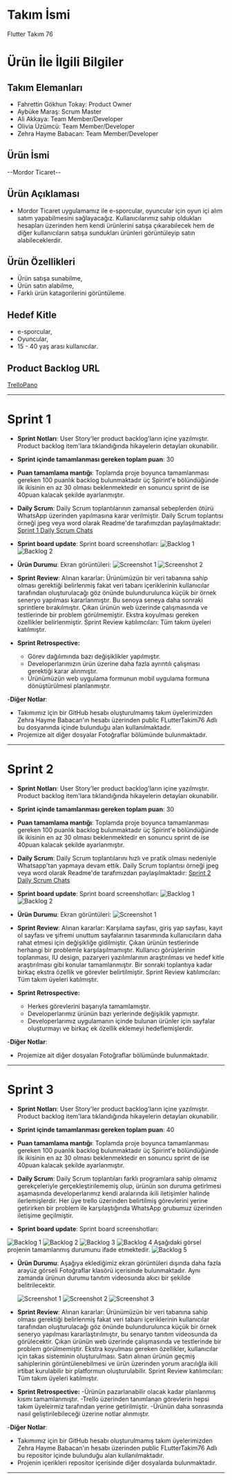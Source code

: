 # **Takım İsmi**

Flutter Takım 76

# Ürün İle İlgili Bilgiler

## Takım Elemanları

- Fahrettin Gökhun Tokay: Product Owner
- Aybüke Maraş: Scrum Master
- Ali Akkaya: Team Member/Developer
- Olivia Üzümcü: Team Member/Developer
- Zehra Hayme Babacan: Team Member/Developer

## Ürün İsmi

--Mordor Ticaret--

## Ürün Açıklaması

- Mordor Ticaret uygulamamız ile e-sporcular, oyuncular için oyun içi alım satım yapabilmesini sağlayacağız. Kullanıcılarımız sahip oldukları hesapları üzerinden hem kendi ürünlerini satışa çıkarabilecek hem de diğer kullanıcıların satışa sundukları ürünleri görüntüleyip satın alabileceklerdir.

## Ürün Özellikleri

- Ürün satışa sunabilme,
- Ürün satın alabilme,
- Farklı ürün katagorilerini görüntüleme.

## Hedef Kitle
- e-sporcular,
- Oyuncular,
- 15 - 40 yaş arası kullanıcılar.

## Product Backlog URL

[TrelloPano](https://trello.com/invite/b/BL40sIsI/0257dbbb47f8379a63b6dd3d133a325f/team-76)

---

# Sprint 1

- **Sprint Notları**: User Story'ler product backlog'ların içine yazılmıştır. Product backlog item'lara tıklandığında hikayelerin detayları okunabilir.
- **Sprint içinde tamamlanması gereken toplam puan**: 30
- **Puan tamamlama mantığı**: Toplamda proje boyunca tamamlanması gereken 100 puanlık backlog bulunmaktadır üç Spirint'e bölündüğünde ilk ikisinin en az 30 olması beklenmektedir en sonuncu sprint de ise 40puan kalacak şekilde ayarlanmıştır.

- **Daily Scrum**: Daily Scrum toplantılarının zamansal sebeplerden ötürü WhatsApp üzerinden yapılmasına karar verilmiştir. Daily Scrum toplantısı örneği jpeg veya word olarak Readme'de tarafımızdan paylaşılmaktadır: [Sprint 1 Daily Scrum Chats](https://github.com/ZehraHaymeBabacan/FlutterTakim76/blob/87ed122a461f95c714cbeb7dd98b3100768a18c6/Fotograflar/Sprint1.docx)

- **Sprint board update**: Sprint board screenshotları: 
![Backlog 1](https://github.com/ZehraHaymeBabacan/FlutterTakim76/blob/87ed122a461f95c714cbeb7dd98b3100768a18c6/Fotograflar/trello.jpeg) 
![Backlog 2](https://github.com/ZehraHaymeBabacan/FlutterTakim76/blob/87ed122a461f95c714cbeb7dd98b3100768a18c6/Fotograflar/trello_2.jpeg)

- **Ürün Durumu**: Ekran görüntüleri:
  ![Screenshot 1](https://github.com/ZehraHaymeBabacan/FlutterTakim76/blob/87ed122a461f95c714cbeb7dd98b3100768a18c6/Fotograflar/homepage.jpeg)
  ![Screenshot 2](https://github.com/ZehraHaymeBabacan/FlutterTakim76/blob/87ed122a461f95c714cbeb7dd98b3100768a18c6/Fotograflar/logo.jpeg)

- **Sprint Review**: 
Alınan kararlar: Ürünümüzün bir veri tabanına sahip olması gerektiği belirlenmiş fakat veri tabanı içeriklerinin kullanıcılar tarafından oluşturulacağı göz önünde bulundurulunca küçük bir örnek seneryo yapılması kararlanmıştır. Bu senoya seneya daha sonraki sprintlere bırakılmıştır. Çıkan ürünün web üzerinde çalışmasında ve testlerinde bir problem görülmemiştir. Ekstra koyulması gereken özellikler belirlenmiştir. 
Sprint Review katılımcıları: Tüm takım üyeleri katılmıştır.

- **Sprint Retrospective:**
  - Görev dağılımında bazı değişiklikler yapılmıştır.
  - Developerlarımızın ürün üzerine daha fazla ayrıntılı çalışması gerektiği karar alınmıştır.
  - Ürünümüzün web uygulama formunun mobil uygulama formuna dönüştürülmesi planlanmıştır.
 

-**Diğer Notlar**:
- Takımımız için bir GitHub hesabı oluşturulmamış takım üyelerimizden Zehra Hayme Babacan'ın hesabı üzerinden public FLutterTakim76 Adlı bu dosyanında içinde bulunduğu alan kullanılmaktadır.
- Projemize ait diğer dosyalar Fotoğraflar bölümünde bulunmaktadır.

---

# Sprint 2
- **Sprint Notları**: User Story'ler product backlog'ların içine yazılmıştır. Product backlog item'lara tıklandığında hikayelerin detayları okunabilir.
- **Sprint içinde tamamlanması gereken toplam puan**: 30
- **Puan tamamlama mantığı**: Toplamda proje boyunca tamamlanması gereken 100 puanlık backlog bulunmaktadır üç Spirint'e bölündüğünde ilk ikisinin en az 30 olması beklenmektedir en sonuncu sprint de ise 40puan kalacak şekilde ayarlanmıştır.

- **Daily Scrum**: Daily Scrum toplantılarını hızlı ve pratik olması nedeniyle Whatsapp'tan yapmaya devam ettik. Daily Scrum toplantısı örneği jpeg veya word olarak Readme'de tarafımızdan paylaşılmaktadır: [Sprint 2 Daily Scrum Chats](https://github.com/ZehraHaymeBabacan/FlutterTakim76/blob/main/Fotograflar/Sprint2.docx)

- **Sprint board update**: Sprint board screenshotları: 
![Backlog 1](https://github.com/ZehraHaymeBabacan/FlutterTakim76/blob/main/Fotograflar/trello_ekran_goruntusu2.png) 
![Backlog 2](https://github.com/ZehraHaymeBabacan/FlutterTakim76/blob/main/Fotograflar/trello_ekran_goruntusu1.png) 

- **Ürün Durumu**: Ekran görüntüleri:
![Screenshot 1](https://github.com/ZehraHaymeBabacan/FlutterTakim76/blob/main/Fotograflar/yeni_anasayfalar.jpeg)
  

- **Sprint Review**: 
Alınan kararlar: Karşılama sayfası, giriş yap sayfası, kayıt ol sayfası ve şifremi unuttum sayfalarının tasarımında kullanıcıların daha rahat etmesi için değişikliğe gidilmiştir. Çıkan ürünün testlerinde herhangi bir problemle karşılaşılmamıştır. Kullanıcı görüşlerinin toplanması, IU design, pazaryeri yazılımlarının araştırılması ve hedef kitle araştırılması gibi konular tamamlanmıştır. Bir sonraki toplantıya kadar birkaç ekstra özellik ve görevler belirtilmiştir. 
Sprint Review katılımcıları: Tüm takım üyeleri katılmıştır.

- **Sprint Retrospective:**
  - Herkes görevlerini başarıyla tamamlamıştır.
  - Developerlarımız ürünün bazı yerlerinde değişiklik yapmıştır.  
  - Developerlarımız uygulamanın içinde bulunan ürünler için sayfalar oluşturmayı ve birkaç ek özellik eklemeyi hedeflemişlerdir.
 

-**Diğer Notlar**:
- Projemize ait diğer dosyaları Fotoğraflar bölümünde bulunmaktadır.


---

# Sprint 3
- **Sprint Notları**: User Story'ler product backlog'ların içine yazılmıştır. Product backlog item'lara tıklandığında hikayelerin detayları okunabilir.
- **Sprint içinde tamamlanması gereken toplam puan**: 40
- **Puan tamamlama mantığı**: Toplamda proje boyunca tamamlanması gereken 100 puanlık backlog bulunmaktadır üç Spirint'e bölündüğünde ilk ikisinin en az 30 olması beklenmektedir en sonuncu sprint de ise 40puan kalacak şekilde ayarlanmıştır.

- **Daily Scrum**: Daily Scrum toplantıları farklı programlara sahip olmamız gerekçeleriyle gerçekleştirilememiş olup, ürünün son duruma getirlmesi aşamasında developerlarımız kendi aralarında ikili iletişimler halinde ilerlemişlerdir. Her üye trello üzerinden belirtilmiş görevlerini yerine getirirken bir problem ile karşılaştığında WhatsApp grubumuz üzerinden iletişime geçilmiştir.

- **Sprint board update**: Sprint board screenshotları: 

![Backlog 1](https://github.com/ZehraHaymeBabacan/FlutterTakim76/blob/main/Fotograflar/s3trello1.jpg) 
![Backlog 2](https://github.com/ZehraHaymeBabacan/FlutterTakim76/blob/main/Fotograflar/s3trello2.jpg)
![Backlog 3](https://github.com/ZehraHaymeBabacan/FlutterTakim76/blob/main/Fotograflar/s3trello3.jpg) 
![Backlog 4](https://github.com/ZehraHaymeBabacan/FlutterTakim76/blob/main/Fotograflar/s3trello4.jpg)
Aşağıdaki görsel projenin tamamlanmış durumunu ifade etmektedir.
![Backlog 5](https://github.com/ZehraHaymeBabacan/FlutterTakim76/blob/main/Fotograflar/s3trello5.jpg) 

- **Ürün Durumu**:
Aşağıya eklediğimiz ekran görüntüleri dışında daha fazla arayüz görseli Fotoğraflar klasörü içerisinde bulunmaktadır.
Aynı zamanda ürünun durumu tanıtım videosunda akıcı bir şekilde belitrilecektir.

  ![Screenshot 1](https://github.com/ZehraHaymeBabacan/FlutterTakim76/blob/main/Fotograflar/s3product3.jpg)
  ![Screenshot 2](https://github.com/ZehraHaymeBabacan/FlutterTakim76/blob/main/Fotograflar/s3product10.jpg)
  ![Screenshot 3](https://github.com/ZehraHaymeBabacan/FlutterTakim76/blob/main/Fotograflar/meeting_4.jpeg)
  
- **Sprint Review**: 
Alınan kararlar: Ürünümüzün bir veri tabanına sahip olması gerektiği belirlenmiş fakat veri tabanı içeriklerinin kullanıcılar tarafından oluşturulacağı göz önünde bulundurulunca küçük bir örnek seneryo yapılması kararlaştırılmıştır, bu senaryo tanıtım videosunda da görülecektir. Çıkan ürünün web üzerinde çalışmasında ve testlerinde bir problem görülmemiştir. Ekstra koyulması gereken özellikler, kullanıcılar için takas sisteminin oluşturulması. Satın alınan ürünün geçmiş sahiplerinin görüntülenebilmesi ve ürün üzerinden yorum aracılığla ikili irtibat kurulabilir bir platformun oluşturulabilir.
Sprint Review katılımcıları: Tüm takım üyeleri katılmıştır.

- **Sprint Retrospective:**
  -Ürünün pazarlanabilir olacak kadar planlanmış kısmı tamamlanmıştır.
  -Trello üzerinden tanımlanan görevlerin hepsi takım üyeleirmiz tarafından yerine getirilmiştir.
  -Ürünün daha sonrasında nasıl geliştirilebileceği üzerine notlar alınmıştır.

-**Diğer Notlar**:
- Takımımız için bir GitHub hesabı oluşturulmamış takım üyelerimizden Zehra Hayme Babacan'ın hesabı üzerinden public FLutterTakim76 Adlı bu repositor içinde bulunduğu alan kullanılmaktadır.
- Projenin içerikleri repositor içerisinde diğer dosyalarda bulunmaktadır.

---
